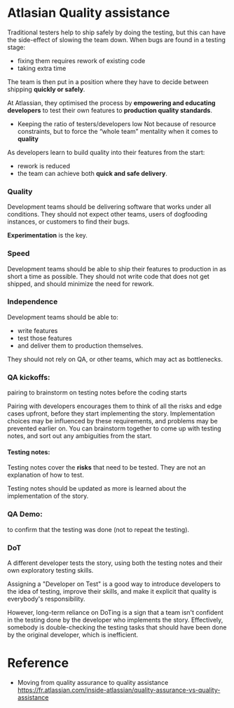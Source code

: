 # Atlasian Quality assistance

Traditional testers help to ship safely by doing the testing, but this
can have the side-effect of slowing the team down. When bugs are found
in a testing stage:
 - fixing them requires rework of existing code
 - taking extra time

 The team is then put in a position where they have to decide between
 shipping **quickly or safely**.


 At Atlassian, they optimised the process by **empowering and educating
 developers** to test their own features to **production quality standards**.

  - Keeping the ratio of testers/developers low
    Not because of resource constraints, but to force the “whole team”
    mentality when it comes to **quality**


As developers learn to build quality into their features from the start:
 - rework is reduced
 - the team can achieve both **quick and safe delivery**.


### Quality

Development teams should be delivering software that works under all
conditions. They should not expect other teams, users of dogfooding
instances, or customers to find their bugs. 

**Experimentation** is the key.

### Speed

Development teams should be able to ship their features to production
in as short a time as possible. They should not write code that does not
get shipped, and should minimize the need for rework. 

### Independence

Development teams should be able to: 
 - write features
 - test those features
 - and deliver them to production themselves.

They should not rely on QA, or other teams, which may act as
bottlenecks.


### QA kickoffs:
>
pairing to brainstorm on testing notes before the coding starts

Pairing with developers encourages them to think of all the risks and
edge cases upfront, before they start implementing the story.
Implementation choices may be influenced by these requirements, and
problems may be prevented earlier on. You can brainstorm together to
come up with testing notes, and sort out any ambiguities from the start.

#### Testing notes:
Testing notes cover the **risks** that need to be tested. They are not
an explanation of how to test.

>
Testing notes should be updated as more is learned about the
implementation of the story.




### QA Demo:
to confirm that the testing was done (not to repeat the testing).


### DoT
>
A different developer tests the story, using both the testing notes
and their own exploratory testing skills.

Assigning a "Developer on Test" is a good way to introduce developers
to the idea of testing, improve their skills, and make it explicit that
quality is everybody's responsibility.

However, long-term reliance on DoTing is a sign that a team isn't
confident in the testing done by the developer who implements the
story. Effectively, somebody is double-checking the testing tasks
that should have been done by the original developer, which is
inefficient.

# Reference
 - Moving from quality assurance to quality assistance
   https://fr.atlassian.com/inside-atlassian/quality-assurance-vs-quality-assistance
